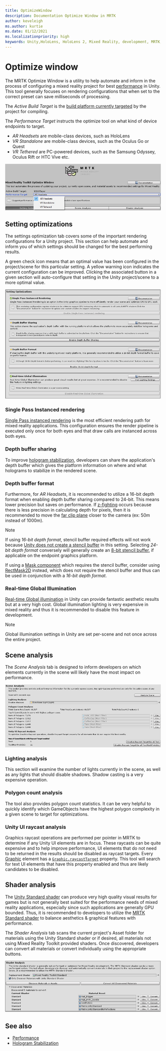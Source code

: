 ```yaml
---
title: OptimizeWindow
description: Documentation Optimize Window in MRTK
author: keveleigh
ms.author: kurtie
ms.date: 01/12/2021
ms.localizationpriority: high
keywords: Unity,HoloLens, HoloLens 2, Mixed Reality, development, MRTK,
---
```


# Optimize window

The MRTK Optimize Window is a utility to help automate and inform in the process of configuring a mixed reality project for best [performance](../../performance/PerfGettingStarted.md) in Unity. This tool generally focuses on rendering configurations that when set to the correct preset can save milliseconds of processing.

The *Active Build Target* is the [build platform currently targeted](https://docs.unity3d.com/Manual/BuildSettings.html) by the project for compiling.

The *Performance Target* instructs the optimize tool on what kind of device endpoints to target.

- *AR Headsets* are mobile-class devices, such as HoloLens
- *VR Standalone* are mobile-class devices, such as the Oculus Go or Quest
- *VR Tethered* are PC-powered devices, such as the Samsung Odyssey, Oculus Rift or HTC Vive etc.

![MRTK Optimize Window Performance Target](../images/performance/OptimizeWindowPerformanceTarget.jpg)

## Setting optimizations

The settings optimization tab covers some of the important rendering configurations for a Unity project. This section can help automate and inform you of which settings should be changed for the best performing results.

A green check icon means that an optimal value has been configured in the project/scene for this particular setting. A yellow warning icon indicates the current configuration can be improved. Clicking the associated button in a given section will auto-configure that setting in the Unity project/scene to a more optimal value.

![MRTK Optimize Window Settings](../images/performance/OptimizeWindow_Settings.png)

### Single Pass Instanced rendering

[Single Pass instanced rendering](https://docs.unity3d.com/Manual/SinglePassInstancing.html) is the most efficient rendering path for mixed reality applications. This configuration ensures the render pipeline is executed only once for both eyes and that draw calls are instanced across both eyes.

### Depth buffer sharing

To improve [hologram stabilization](../../performance/hologram-Stabilization.md), developers can share the application's depth buffer which gives the platform information on where and what holograms to stabilize in the rendered scene.

### Depth buffer format

Furthermore, for *AR Headsets*, it is recommended to utilize a 16-bit depth format when enabling depth buffer sharing compared to 24-bit. This means lower precision but saves on performance. If [z-fighting](https://en.wikipedia.org/wiki/Z-fighting) occurs because there is less precision in calculating depth for pixels, then it is recommended to move the [far clip plane](https://docs.unity3d.com/Manual/class-Camera.html) closer to the camera (ex: 50m instead of 1000m).

> [!NOTE]
> If using *16-bit depth format*, stencil buffer required effects will not work because [Unity does not create a stencil buffer](https://docs.unity3d.com/ScriptReference/RenderTexture-depth.html) in this setting. Selecting *24-bit depth format* conversely will generally create an [8-bit stencil buffer](https://docs.unity3d.com/Manual/SL-Stencil.html), if applicable on the endpoint graphics platform.
>
> If using a [Mask component](https://docs.unity3d.com/Manual/script-Mask.html) which requires the stencil buffer, consider using [RectMask2D](https://docs.unity3d.com/Manual/script-RectMask2D.html) instead, which does not require the stencil buffer and thus can be used in conjunction with a *16-bit depth format*.

### Real-time Global Illumination

[Real-time Global illumination](https://docs.unity3d.com/Manual/GIIntro.html) in Unity can provide fantastic aesthetic results but at a very high cost. Global illumination lighting is very expensive in mixed reality and thus it is recommended to disable this feature in development.

> [!NOTE]
> Global illumination settings in Unity are set per-scene and not once across the entire project.

## Scene analysis

The *Scene Analysis* tab is designed to inform developers on which elements currently in the scene will likely have the most impact on performance.

![MRTK Optimize Window Scene Analysis](../images/performance/OptimizeWindow_SceneAnalysis.png)

### Lighting analysis

This section will examine the number of lights currently in the scene, as well as any lights that should disable shadows. Shadow casting is a very expensive operation.

### Polygon count analysis

The tool also provides polygon count statistics. It can be very helpful to quickly identify which GameObjects have the highest polygon complexity in a given scene to target for optimizations.

### Unity UI raycast analysis

Graphics raycast operations are performed per pointer in MRTK to determine if any Unity UI elements are in focus. These raycasts can be quite expensive and to help improve performance, UI elements that do not need to be returned in the results should be disabled as raycast targets. Every [Graphic](https://docs.unity3d.com/2018.4/Documentation/ScriptReference/UI.Graphic.html) element has a [`Graphic.raycastTarget`](https://docs.unity3d.com/2018.4/Documentation/ScriptReference/UI.Graphic-raycastTarget.html) property. This tool will search for text UI elements that have this property enabled and thus are likely candidates to be disabled.

## Shader analysis

The [Unity Standard shader](https://docs.unity3d.com/Manual/shader-StandardShader.html) can produce very high quality visual results for games but is not generally best suited for the performance needs of mixed reality applications, especially since such applications are generally GPU bounded. Thus, it is recommended to developers to utilize the [MRTK Standard shader](../rendering/MRTKStandardShader.md) to balance aesthetics & graphical features with performance.

The *Shader Analysis* tab scans the current project's Asset folder for materials using the Unity Standard shader or if desired, all materials not using Mixed Reality Toolkit provided shaders. Once discovered, developers can convert all materials or convert individually using the appropriate buttons.

![MRTK Optimize Window shader Analysis](../images/performance/OptimizeWindow_ShaderAnalysis.png)

## See also

- [Performance](../../performance/PerfGettingStarted.md)
- [Hologram Stabilization](../../performance/hologram-stabilization.md)
